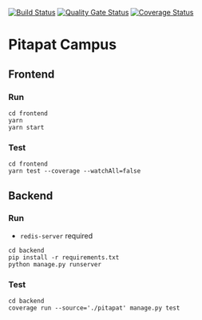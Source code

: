 [![Build Status](https://app.travis-ci.com/swsnu/swppfall2022-team3.svg?branch=main)](https://app.travis-ci.com/swsnu/swppfall2022-team3)
[![Quality Gate Status](https://sonarcloud.io/api/project_badges/measure?project=swsnu_swppfall2022-team3&metric=alert_status)](https://sonarcloud.io/dashboard?id=swsnu_swppfall2022-team3)
[![Coverage Status](https://coveralls.io/repos/github/swsnu/swppfall2022-team3/badge.svg?branch=main&kill_cache=1)](https://coveralls.io/github/swsnu/swppfall2022-team3?branch=main)

# Pitapat Campus

## Frontend

### Run

```shell
cd frontend
yarn
yarn start
```

### Test

```shell
cd frontend
yarn test --coverage --watchAll=false
```

## Backend

### Run

- `redis-server` required

```shell
cd backend
pip install -r requirements.txt
python manage.py runserver
```

### Test

```shell
cd backend
coverage run --source='./pitapat' manage.py test
```

